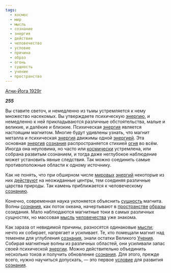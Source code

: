 ```yaml
---
tags:
  - космос
  - мир
  - мысль
  - сознание
  - энергия
  - действие
  - человечество
  - условие
  - причина
  - образ
  - огонь
  - сущность
  - учение
  - пространство
---
```

[Агни-Йога 1929г](https://127.0.0.1:4002/agni/1929)

___255___

Вы ставите светоч, и немедленно из тьмы устремляется к нему множество насекомых. Вы утверждаете психическую [энергию](../../../tags/#[энергия](../../../tags/#энергия)), и немедленно к ней прикладываются различные обстоятельства, малые и великие, и далёкие и близкие. Психическая [энергия](../../../tags/#энергия) является настоящим магнитом. Многие будут удивлены узнать, что магнит металла и психическая [энергия](../../../tags/#энергия) движимы одной [энергией](../../../tags/#энергия). Эта основная [энергия](../../../tags/#энергия) [сознания](../../../tags/#[сознание](../../../tags/#сознание)) распространяется стихией [огня](../../../tags/#огонь) во всём. Иногда она неуловима, но часто или [космически](../../../tags/#космос) устремлена, или собрана развитым сознанием, и тогда даже неглубокое наблюдение может установить явные следствия. Так можно соединить самые противоположные области к одному источнику.   

Как не понять, что при обширном числе [мировых](../../../tags/#мир) [энергий](../../../tags/#энергия) некоторые из них [действуют](../../../tags/#действие) на неожиданные центры, тем соединяя различные царства природы. Так камень приближается к человеческому [сознанию](../../../tags/#сознание).   

Конечно, современная наука уклоняется объяснить [сущность](../../../tags/#сущность) магнита. Волны [сознания](../../../tags/#[сознание](../../../tags/#сознание)), как поток океана, начертывают в [пространстве](../../../tags/#пространство) [образы](../../../tags/#образ) созидания. Мало наблюдаются магнитные токи в самых различных сущностях, но массовая [мысль](../../../tags/#мысль) [человечества](../../../tags/#человечество) уже знакома.   

Как зараза от невидимой причины, разносятся одинаковые [мысли](../../../tags/#мысль); нечто их собирает, напрягает и усиливает. Те, кто помещали магнит над теменем для углубления [сознания](../../../tags/#[сознание](../../../tags/#сознание)), знали остатки Великого [Учения](../../../tags/#учение). Собирая магнитные волны из различных областей, они усиливали запас своей психической [энергии](../../../tags/#энергия). Можно действительно объединить несколько токов и получить обновление [сознания](../../../tags/#[сознание](../../../tags/#сознание)). Для этого, прежде всего, нужно научиться допускать, — это первое [условие](../../../tags/#условие) для развития [сознания](../../../tags/#[сознание](../../../tags/#сознание)).